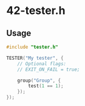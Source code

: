 # 42-tester.h

## Usage

```c
#include "tester.h"

TESTER("My tester", {
	// Optional flags:
	// EXIT_ON_FAIL = true;

	group("Group", {
		test(1 == 1);
	});
});
```

